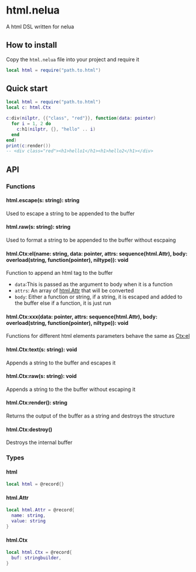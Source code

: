 # html.nelua

A html DSL written for nelua

## How to install

Copy the `html.nelua` file into your project and require it

```lua
local html = require("path.to.html")
```

## Quick start

```lua
local html = require("path.to.html")
local c: html.Ctx

c:div(nilptr, {{"class", "red"}}, function(data: pointer)
  for i = 1, 2 do
    c:h1(nilptr, {}, "hello" .. i)
  end
end)
print(c:render())
-- <div class="red"><h1>hello1</h1><h1>hello2</h1></div>
```

## API

### Functions

#### html.escape(s: string): string
Used to escape a string to be appended to the buffer

#### html.raw(s: string): string
Used to format a string to be appended to the buffer without escpaing

#### html.Ctx:el(name: string, data: pointer, attrs: sequence(html.Attr), body: overload(string, function(pointer), niltype)): void
Function to append an html tag to the buffer
- `data`:This is passed as the argument to body when it is a function
- `attrs`: An array of [html.Attr](#htmlattr) that will be converted
- `body`: Either a function or string, if a string, it is escaped and added to the buffer else if a function, it is just run

#### html.Ctx:xxx(data: pointer, attrs: sequence(html.Attr), body: overload(string, function(pointer), niltype)): void
Functions for different html elements
parameters behave the same as [Ctx:el](#htmlctxelname-string-data-pointer-attrs-sequencehtmlattr-body-overloadstring-functionpointer-niltype-void)

#### html.Ctx:text(s: string): void
Appends a string to the buffer and escapes it

#### html.Ctx:raw(s: string): void
Appends a string to the the buffer without escaping it

#### html.Ctx:render(): string
Returns the output of the buffer as a string and destroys the structure

#### html.Ctx:destroy()
Destroys the internal buffer

### Types

#### html

```lua
local html = @record{}
```

#### html.Attr

```lua
local html.Attr = @record{
  name: string,
  value: string
}
```

#### html.Ctx
```lua
local html.Ctx = @record{
  buf: stringbuilder,
}
```

